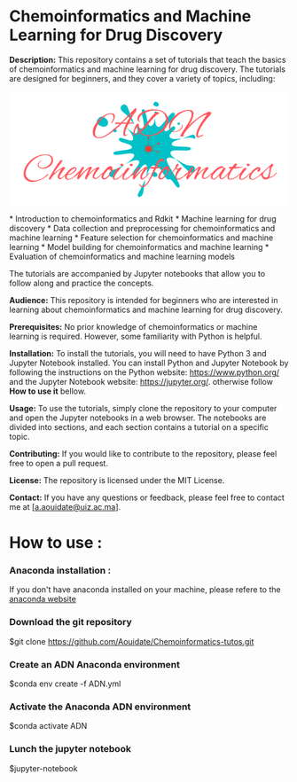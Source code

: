 # Chemoinformatics and Machine Learning for Drug Discovery

**Description:** This repository contains a set of tutorials that teach the basics of chemoinformatics and machine learning for drug discovery. The tutorials are designed for beginners, and they cover a variety of topics, including:
<p align="center"> 
  
<img src="images/ADN_Chemoiinformatics.png" alt="logo chemoinfo"/>
</p>
* Introduction to chemoinformatics and Rdkit
* Machine learning for drug discovery
* Data collection and preprocessing for chemoinformatics and machine learning
* Feature selection for chemoinformatics and machine learning
* Model building for chemoinformatics and machine learning
* Evaluation of chemoinformatics and machine learning models

The tutorials are accompanied by Jupyter notebooks that allow you to follow along and practice the concepts.

**Audience:** This repository is intended for beginners who are interested in learning about chemoinformatics and machine learning for drug discovery.

**Prerequisites:** No prior knowledge of chemoinformatics or machine learning is required. However, some familiarity with Python is helpful.

**Installation:** To install the tutorials, you will need to have Python 3 and Jupyter Notebook installed. You can install Python and Jupyter Notebook by following the instructions on the Python website: https://www.python.org/ and the Jupyter Notebook website: https://jupyter.org/. otherwise follow **How to use it** bellow.

**Usage:** To use the tutorials, simply clone the repository to your computer and open the Jupyter notebooks in a web browser. The notebooks are divided into sections, and each section contains a tutorial on a specific topic.

**Contributing:** If you would like to contribute to the repository, please feel free to open a pull request.

**License:** The repository is licensed under the MIT License.

**Contact:** If you have any questions or feedback, please feel free to contact me at [a.aouidate@uiz.ac.ma].


# How to use :

### Anaconda installation :

If you don't have anaconda installed on your machine, please refere to the [anaconda website](https://docs.anaconda.com/anaconda/install/)

### Download the git repository

$git clone https://github.com/Aouidate/Chemoinformatics-tutos.git

### Create an ADN Anaconda environment 

$conda env create -f ADN.yml

### Activate the Anaconda ADN environment

$conda activate ADN

### Lunch the jupyter notebook

$jupyter-notebook

